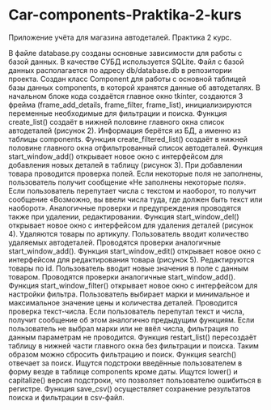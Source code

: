 # Car-components-Praktika-2-kurs
Приложение учёта для магазина автодеталей. Практика 2 курс.

В файле database.py созданы основные зависимости для работы с базой данных. В качестве СУБД используется SQLite. Файл с базой данных располагается по адресу db/database.db в репозитории проекта. Создан класс Component для работы с основной таблицей базы данных components, в которой хранятся данные об автодеталях. 
В начальном блоке кода создаётся главное окно tkinter, создаются 3 фрейма (frame_add_details, frame_filter, frame_list), инициализируются переменные необходимые для фильтрации и поиска.
	Функция create_list() создаёт в нижней половине главного окна список автодеталей (рисунок 2). Информация берётся из БД, а именно из таблицы components.
	Функция create_filtered_list() создаёт в нижней половине главного окна отфильтрованный список автодеталей.
	Функция start_window_add()  открывает новое окно с интерфейсом для добавления новых деталей в таблицу (рисунок 3). При добавлении товара проводится проверка полей. Если некоторые поля не заполнены, пользователь получит сообщение  «Не заполнены некоторые поля». Если пользователь перепутает числа с текстом и наоборот, то получит сообщение «Возможно, вы ввели числа туда, где должен быть текст или наоборот». Аналогичные проверки и предупреждения проводятся также при удалении, редактировании.
	Функция start_window_del() открывает новое окно  с интерфейсом для удаления деталей (рисунок 4). Удаляются товары по артикулу. Пользователь вводит количество удаляемых автодеталей. Проводятся проверки аналогичные start_window_add().
	Функция start_window_edit() открывает новое окно с интерфейсом для редактирования товара (рисунок 5). Редактируются товары по id. Пользователь вводит новые значения в поле с данным товаром. Проводятся проверки аналогичные start_window_add().
	Функция start_window_filter() открывает новое окно с интерфейсом для настройки фильтра. Пользователь  выбирает марки и минимальное и максимальное значение цены и количества деталей. Проводится проверка текст-числа. Если пользователь перепутал текст и числа, получит сообщение об этом аналогично предыдущим функциям. Если пользователь не выбрал марки или не ввёл числа, фильтрация по данным параметрам не проводится.
	Функция restart_list() пересоздаёт таблицу в нижней части главного окна без фильтрации и поиска. Таким образом можно сбросить фильтрацию и поиск.
	Функция search() отвечает за поиск. Ищутся подстроки введённые пользователем в форму везде в таблице components кроме даты. Ищутся lower() и capitalize()  версия подстроки, что позволяет пользователю ошибиться в регистре.
	Функция save_csv() осуществляет сохранение результатов поиска и фильтрации в csv-файл.
